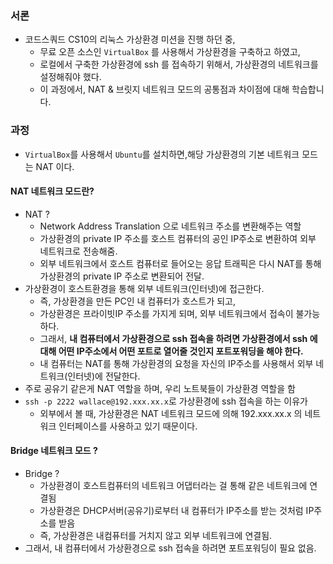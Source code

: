 ### 서론
* 코드스쿼드 CS10의 리눅스 가상환경 미션을 진행 하던 중,
  * 무료 오픈 소스인 `VirtualBox` 를 사용해서 가상환경을 구축하고 하였고,
  * 로컬에서 구축한 가상환경에 ssh 를 접속하기 위해서, 가상환경의 네트워크를 설정해줘야 했다.
  * 이 과정에서, NAT & 브릿지 네트워크 모드의 공통점과 차이점에 대해 학습합니다.

### 과정
* `VirtualBox`를 사용해서 `Ubuntu`를 설치하면,해당 가상환경의 기본 네트워크 모드는 NAT 이다.

#### NAT 네트워크 모드란?
* NAT ?
  * Network Address Translation 으로 네트워크 주소를 변환해주는 역할
  * 가상환경의 private IP 주소를 호스트 컴퓨터의 공인 IP주소로 변환하여 외부 네트워크로 전송해줌.
  * 외부 네트워크에서 호스트 컴퓨터로 들어오는 응답 트래픽은 다시 NAT를 통해 가상환경의 private IP 주소로 변환되어 전달.
* 가상환경이 호스트환경을 통해 외부 네트워크(인터넷)에 접근한다.
  * 즉, 가상환경을 만든 PC인 내 컴퓨터가 호스트가 되고,
  * 가상환경은 프라이빗IP 주소를 가지게 되며, 외부 네트워크에서 접속이 불가능하다.
  * 그래서, **내 컴퓨터에서 가상환경으로 ssh 접속을 하려면 가상환경에서 ssh 에 대해 어떤 IP주소에서 어떤 포트로 열어줄 것인지 포트포워딩을 해야 한다.**
  * 내 컴퓨터는 NAT를 통해 가상환경의 요청을 자신의 IP주소를 사용해서 외부 네트워크(인터넷)에 전달한다.
* 주로 공유기 같은게 NAT 역할을 하며, 우리 노트북들이 가상환경 역할을 함
* `ssh -p 2222 wallace@192.xxx.xx.x`로 가상환경에 ssh 접속을 하는 이유가
  * 외부에서 볼 때, 가상환경은 NAT 네트워크 모드에 의해 192.xxx.xx.x 의 네트워크 인터페이스를 사용하고 있기 때문이다.
#### Bridge 네트워크 모드 ?
* Bridge ?
  * 가상환경이 호스트컴퓨터의 네트워크 어댑터라는 걸 통해 같은 네트워크에 연결됨
  * 가상환경은 DHCP서버(공유기)로부터 내 컴퓨터가 IP주소를 받는 것처럼 IP주소를 받음
  * 즉, 가상환경은 내컴퓨터를 거치지 않고 외부 네트워크에 연결됨.
* 그래서, 내 컴퓨터에서 가상환경으로 ssh 접속을 하려면 포트포워딩이 필요 없음.

